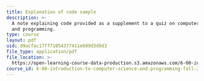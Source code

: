 ```yaml
---
title: Explanation of code sample
description: >-
  A note explaining code provided as a supplement to a quiz on computer science
  and programming.
type: course
layout: pdf
uid: d9acfac17ff71054377411e609d3d8d3
file_type: application/pdf
file_location: >-
  https://open-learning-course-data-production.s3.amazonaws.com/6-00-introduction-to-computer-science-and-programming-fall-2008/d9acfac17ff71054377411e609d3d8d3_q3_explain.pdf
course_id: 6-00-introduction-to-computer-science-and-programming-fall-2008
---
```

